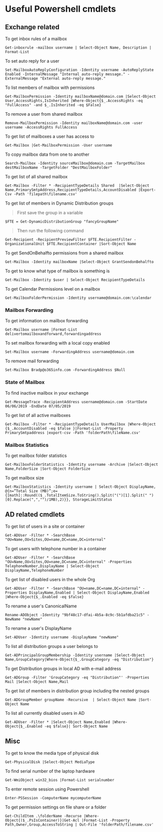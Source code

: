 # Useful Powershell cmdlets

## Exchange related

To get inbox rules of a mailbox

    Get-inboxrule -mailbox username | Select-Object Name, Description | Format-List

To set auto reply for a user

    Set-MailboxAutoReplyConfiguration -Identity username -AutoReplyState Enabled -InternalMessage "Internal auto-reply message." -ExternalMessage "External auto-reply message."

To list members of mailbox with permissions

    Get-MailboxPermission -Identity mailboxName@domain.com |Select-Object User,AccessRights,IsInherited |Where-Object{$_.AccessRights -eq "FullAccess" -and $_.IsInherited -eq $False}

To remove a user from  shared mailbox

    Remove-MailboxPermission -Identity mailboxName@domain.com -user username -AccessRights FullAccess

To get list of mailboxes a user has access to

    Get-Mailbox |Get-MailboxPermission -User username

To copy mailbox data from one to another

    Search-Mailbox -Identity sourceMailbox@domain.com -TargetMailbox destMailboxName -TargetFolder "DestMailboxFolder"

To get list of all shared mailbox

    Get-Mailbox -Filter * -RecipientTypeDetails Shared  |Select-Object Name,PrimarySmtpAddress,RecipientTypeDetails,AccountDisabled |Export-Csv -Path 'filepath\filename.csv'

To get list of members in Dynamic Distribution groups

 >First save the group in a variable

    $FTE = Get-DynamicDistributionGroup "fancyGroupName"

>Then run the following command

    Get-Recipient -RecipientPreviewFilter $FTE.RecipientFilter -OrganizationalUnit $FTE.RecipientContainer |Sort-Object Name

To get SendOnBehalfto permissions from a shared mailbox

    Get-Mailbox -Identity mailboxName |Select-Object GrantSendonBehalfto

To get to know what type of mailbox is something is

    Get-Mailbox -Identity $user | Select-Object RecipientTypeDetails

To get Calendar Permissions level on a mailbox

    Get-MailboxFolderPermission -Identity username@domain.com:\calendar

### Mailbox Forwarding

To get information on mailbox forwarding

    Get-Mailbox username |Format-List delivertomailboxandforward,forwardingaddress

To set mailbox forwarding with a local copy enabled

    Set-Mailbox username -ForwardingAddress username@domain.com

To remove mail forwarding

    Set-Mailbox Bradp@o365info.com -ForwardingAddress $Null

### State of Mailbox

To find inactive mailbox in your exchange

    Get-MessageTrace -RecipientAddress username@domain.com -StartDate 06/06/2019 -EndDate 07/05/2019

To get list of all active mailboxes

    Get-Mailbox -Filter * -RecipientTypeDetails UserMailbox |Where-Object {$_.AccountDisabled -eq $false }|Format-List -Property PrimarySmtpaddress |export-csv -Path 'folderPath\fileName.csv'

### Mailbox Statistics

To get mailbox folder statistics

    Get-MailboxFolderStatistics -Identity username -Archive |Select-Object Name,FolderSize |Sort-Object FolderSize

To get mailbox size

    Get-MailboxStatistics -Identity username | Select-Object DisplayName, @{n=”Total Size (MB)”;e={[math]::Round(($_.TotalItemSize.ToString().Split("(")[1].Split(" ")[0].Replace(",","")/1MB),2)}}, StorageLimitStatus

## AD related cmdlets

To get list of users in a site or container

    Get-ADUser -Filter * -SearchBase "OU=Name,OU=Sites,OU=name,DC=name,DC=internal"

To get users with telephone number in a container

    Get-ADUser -Filter * -SearchBase "OU=Name,OU=Sites,OU=name,DC=name,DC=internal" -Properties TelephoneNumber,DisplayName | Select-Object DisplayName,TelephoneNumber

To get list of disabled users in the whole Org

    Get-ADUser -Filter * -SearchBase "OU=name,DC=name,DC=internal" -Properties DisplayName,Enabled | Select-Object DisplayName,Enabled |Where-Object{$_.Enabled -eq $false}

To rename a user's CanonicalName

    Rename-ADObject -Identity "9bf48c17-dfai-4b5a-8c9c-5b1afdba21c5" -NewName "newName"

To rename a user's DisplayName

    Set-ADUser -Identity username -DisplayName "newName"

To list all distribution groups a user belongs to

    Get-ADPrincipalGroupMembership -Identity username |Select-Object Name,GroupCategory|Where-Object{$_.GroupCategory -eq "Distribution"}

To get Distribution groups in local AD with e-mail address

    Get-ADGroup -Filter 'GroupCategory -eq "Distribution"' -Properties Mail |Select-Object Name,Mail

To get list of members in distribution group including the nested groups

    Get-ADGroupMember groupName -Recursive  | Select-Object Name |Sort-Object Name

To list all currently disabled users in AD

    Get-ADUser -Filter * |Select-Object Name,Enabled |Where-Object{$_.Enabled -eq $false}| Sort-Object Name

## Misc

To get to know the media type of physical disk

    Get-PhysicalDisk |Select-Object MediaType

To find serial number of the laptop hardware

    Get-WmiObject win32_bios |Format-List serialnumber

To enter remote session using Powershell

    Enter-PSSession -ComputerName mycomputerName

To get permission settings on file share or a folder

    Get-ChildItem .\folderName -Recurse |Where-Object{($_.PsIsContainer)}|Get-Acl |Format-List -Property Path,Owner,Group,AccessToString | Out-File 'folderPath/filename.csv'
